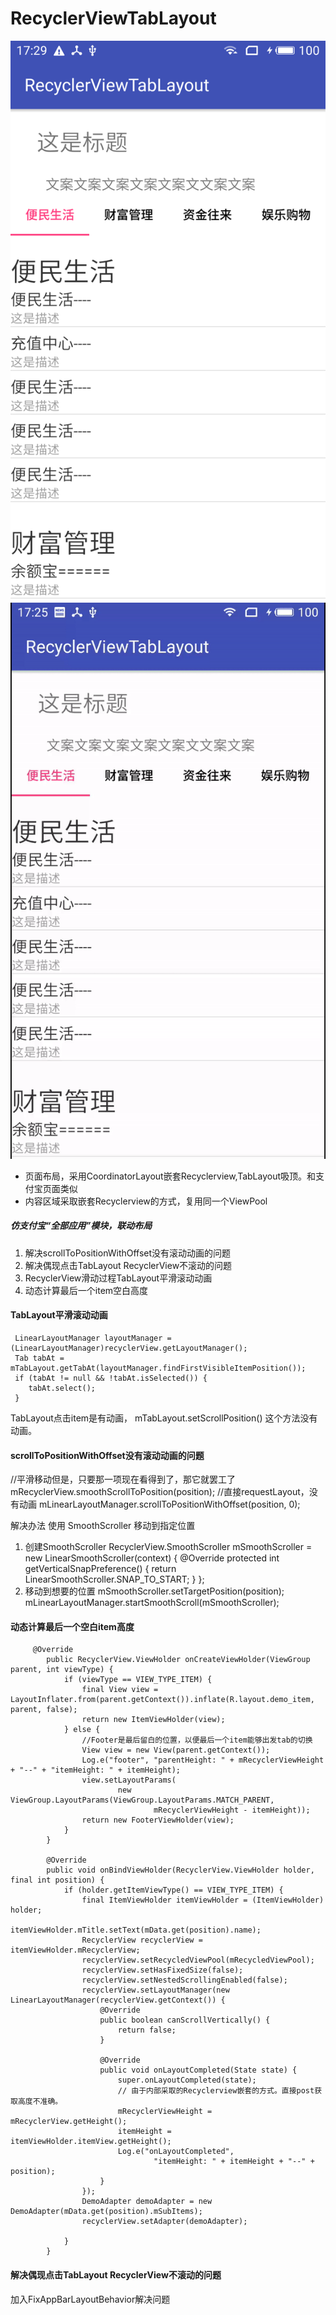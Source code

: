 # RecyclerViewTabLayout

![image](https://github.com/Cornflower1991/RecyclerViewTabLayout/blob/master/img/picture.png)
![image](https://github.com/Cornflower1991/RecyclerViewTabLayout/blob/master/img/video.gif)


- 页面布局，采用CoordinatorLayout嵌套Recyclerview,TabLayout吸顶。和支付宝页面类似
- 内容区域采取嵌套Recyclerview的方式，复用同一个ViewPool




##### 仿支付宝“全部应用”模块，联动布局
1. 解决scrollToPositionWithOffset没有滚动动画的问题
2. 解决偶现点击TabLayout RecyclerView不滚动的问题
3. RecyclerView滑动过程TabLayout平滑滚动动画 
4. 动态计算最后一个item空白高度

#### TabLayout平滑滚动动画
```
 LinearLayoutManager layoutManager =(LinearLayoutManager)recyclerView.getLayoutManager();
 Tab tabAt = mTabLayout.getTabAt(layoutManager.findFirstVisibleItemPosition());
 if (tabAt != null && !tabAt.isSelected()) {
    tabAt.select();
 }
```
TabLayout点击item是有动画， mTabLayout.setScrollPosition() 这个方法没有动画。

#### scrollToPositionWithOffset没有滚动动画的问题
//平滑移动但是，只要那一项现在看得到了，那它就罢工了
 mRecyclerView.smoothScrollToPosition(position);
//直接requestLayout，没有动画
 mLinearLayoutManager.scrollToPositionWithOffset(position, 0);

解决办法 使用 SmoothScroller 移动到指定位置
1. 创建SmoothScroller
RecyclerView.SmoothScroller mSmoothScroller = new LinearSmoothScroller(context) {
  @Override protected int getVerticalSnapPreference() {
    return LinearSmoothScroller.SNAP_TO_START;
  }
};
2. 移动到想要的位置
mSmoothScroller.setTargetPosition(position);
mLinearLayoutManager.startSmoothScroll(mSmoothScroller);

#### 动态计算最后一个空白item高度
```
     @Override
        public RecyclerView.ViewHolder onCreateViewHolder(ViewGroup parent, int viewType) {
            if (viewType == VIEW_TYPE_ITEM) {
                final View view = LayoutInflater.from(parent.getContext()).inflate(R.layout.demo_item, parent, false);
                return new ItemViewHolder(view);
            } else {
                //Footer是最后留白的位置，以便最后一个item能够出发tab的切换
                View view = new View(parent.getContext());
                Log.e("footer", "parentHeight: " + mRecyclerViewHeight + "--" + "itemHeight: " + itemHeight);
                view.setLayoutParams(
                        new ViewGroup.LayoutParams(ViewGroup.LayoutParams.MATCH_PARENT,
                                mRecyclerViewHeight - itemHeight));
                return new FooterViewHolder(view);
            }
        }

        @Override
        public void onBindViewHolder(RecyclerView.ViewHolder holder, final int position) {
            if (holder.getItemViewType() == VIEW_TYPE_ITEM) {
                final ItemViewHolder itemViewHolder = (ItemViewHolder) holder;
                itemViewHolder.mTitle.setText(mData.get(position).name);
                RecyclerView recyclerView = itemViewHolder.mRecyclerView;
                recyclerView.setRecycledViewPool(mRecycledViewPool);
                recyclerView.setHasFixedSize(false);
                recyclerView.setNestedScrollingEnabled(false);
                recyclerView.setLayoutManager(new LinearLayoutManager(recyclerView.getContext()) {
                    @Override
                    public boolean canScrollVertically() {
                        return false;
                    }

                    @Override
                    public void onLayoutCompleted(State state) {
                        super.onLayoutCompleted(state);
                        // 由于内部采取的Recyclerview嵌套的方式。直接post获取高度不准确。 
                        mRecyclerViewHeight = mRecyclerView.getHeight();
                        itemHeight = itemViewHolder.itemView.getHeight();
                        Log.e("onLayoutCompleted",
                                "itemHeight: " + itemHeight + "--" + position);
                    }
                });
                DemoAdapter demoAdapter = new DemoAdapter(mData.get(position).mSubItems);
                recyclerView.setAdapter(demoAdapter);

            }
        }
```

#### 解决偶现点击TabLayout RecyclerView不滚动的问题
加入FixAppBarLayoutBehavior解决问题


